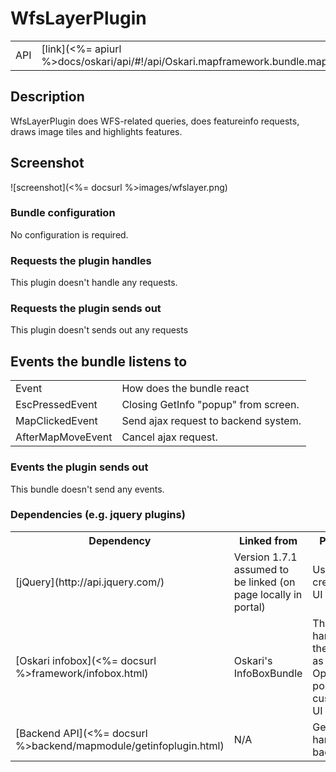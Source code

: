 # WfsLayerPlugin

<table>
  <tr>
    <td>API</td><td>[link](<%= apiurl %>docs/oskari/api/#!/api/Oskari.mapframework.bundle.mapwfs.plugin.wfslayer.WfsLayerPlugin)</td>
  </tr>
</table>

## Description

WfsLayerPlugin does WFS-related queries, does featureinfo requests, draws image tiles and highlights features.

## Screenshot

![screenshot](<%= docsurl %>images/wfslayer.png)


### Bundle configuration

No configuration is required.


### Requests the plugin handles

This plugin doesn't handle any requests.

### Requests the plugin sends out

This plugin doesn't sends out any requests

## Events the bundle listens to

<table>
<tbody><tr><td> Event </td><td> How does the bundle react
</td></tr><tr><td> EscPressedEvent </td><td> Closing GetInfo "popup" from screen.
</td></tr><tr><td> MapClickedEvent </td><td> Send ajax request to backend system.
</td></tr><tr><td> AfterMapMoveEvent </td><td> Cancel ajax request.
</td></tr></tbody></table>

### Events the plugin sends out

This bundle doesn't send any events.

### Dependencies (e.g. jquery plugins)

<table>
  <tr>
    <th>Dependency</th><th>Linked from</th><th>Purpose</th>
  </tr><tr><td> [jQuery](http://api.jquery.com/) </td><td> Version 1.7.1 assumed to be linked (on page locally in portal) </td><td> Used to create the UI
</td></tr><tr><td> [Oskari infobox](<%= docsurl %>framework/infobox.html) </td><td> Oskari's InfoBoxBundle </td><td> That handles the infobox as an Openlayers popup with customized UI
</td></tr><tr><td> [Backend API](<%= docsurl %>backend/mapmodule/getinfoplugin.html) </td><td> N/A </td><td> Get info is handle in backend
</td></tr></table>
